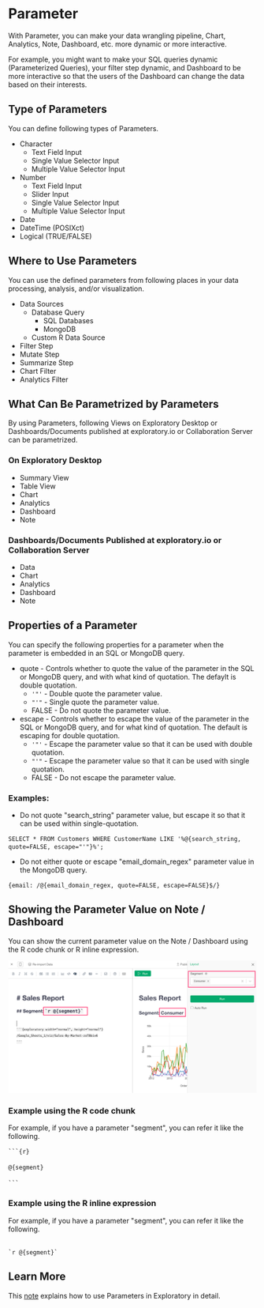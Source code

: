 # Parameter

With Parameter, you can make your data wrangling pipeline, Chart, Analytics, Note, Dashboard, etc. more dynamic or more interactive.

For example, you might want to make your SQL queries dynamic (Parameterized Queries), your filter step dynamic, and Dashboard to be more interactive so that the users of the Dashboard can change the data based on their interests.

## Type of Parameters

You can define following types of Parameters.

- Character
  - Text Field Input
  - Single Value Selector Input
  - Multiple Value Selector Input
- Number
  - Text Field Input
  - Slider Input
  - Single Value Selector Input
  - Multiple Value Selector Input
- Date
- DateTime (POSIXct)
- Logical (TRUE/FALSE)


## Where to Use Parameters

You can use the defined parameters from following places in your data processing, analysis, and/or visualization.

- Data Sources
  - Database Query
    - SQL Databases
    - MongoDB
  - Custom R Data Source
- Filter Step
- Mutate Step
- Summarize Step
- Chart Filter
- Analytics Filter


## What Can Be Parametrized by Parameters

By using Parameters, following Views on Exploratory Desktop or Dashboards/Documents published at exploratory.io or Collaboration Server can be parametrized.

### On Exploratory Desktop

- Summary View
- Table View
- Chart
- Analytics
- Dashboard
- Note

### Dashboards/Documents Published at exploratory.io or Collaboration Server

- Data 
- Chart
- Analytics
- Dashboard
- Note

## Properties of a Parameter

You can specify the following properties for a parameter when the parameter is embedded in an SQL or MongoDB query.

- quote - Controls whether to quote the value of the parameter in the SQL or MongoDB query, and with what kind of quotation. The defaylt is double quotation.
  - `'"'` - Double quote the parameter value.
  - `"'"` - Single quote the parameter value.
  - FALSE - Do not quote the parameter value.
- escape - Controls whether to escape the value of the parameter in the SQL or MongoDB query, and for what kind of quotation. The default is escaping for double quotation.
  - `'"'` - Escape the parameter value so that it can be used with double quotation.
  - `"'"` - Escape the parameter value so that it can be used with single quotation.
  - FALSE - Do not escape the parameter value.

### Examples:

- Do not quote "search_string" parameter value, but escape it so that it can be used within single-quotation.

```
SELECT * FROM Customers WHERE CustomerName LIKE '%@{search_string, quote=FALSE, escape="'"}%';
```

- Do not either quote or escape "email_domain_regex" parameter value in the MongoDB query.

```
{email: /@{email_domain_regex, quote=FALSE, escape=FALSE}$/}
```



## Showing the Parameter Value on Note / Dashboard

You can show the current parameter value on the Note / Dashboard using the R code chunk or R inline expression. 

![](images/en1.png)

### Example using the R code chunk 

For example, if you have a parameter "segment", you can refer it like the following.


````
```{r}

@{segment}

```
````


### Example using the R inline expression

For example, if you have a parameter "segment", you can refer it like the following.

```

`r @{segment}`

```


## Learn More

This [note](https://exploratory.io/note/kanaugust/An-Introduction-to-Parameter-in-Exploratory-WCO4Vgn7HJ) explains how to use Parameters in Exploratory in detail.
